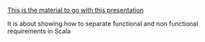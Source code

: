 [This is the material to go with this presentation](https://docs.google.com/presentation/d/e/2PACX-1vQ7iDvBAT8IKOkEipdaTyQYNR8HbvQe2o67iKLS0dEk1c9fQO5Wm0UvIOKiD9bJprBNhNLz7EVdjIWs/pub?start=false&loop=false&delayms=3000)

It is about showing how to separate functional and non functional requirements in Scala

